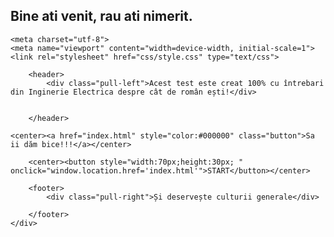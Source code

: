 ## Bine ati venit, rau ati nimerit.


	<meta charset="utf-8">
	<meta name="viewport" content="width=device-width, initial-scale=1">
	<link rel="stylesheet" href="css/style.css" type="text/css">
  <div class="container">

	
		<header>
			<div class="pull-left">Acest test este creat 100% cu întrebari din Inginerie Electrica despre cât de român ești!</div>

		
		</header>
		
    <center><a href="index.html" style="color:#000000" class="button">Sa ii dăm bice!!!</a></center>

		<center><button style="width:70px;height:30px; " onclick="window.location.href='index.html'">START</button></center>
		
		<footer>
			<div class="pull-right">Și deservește culturii generale</div>

		</footer>
	</div>	
